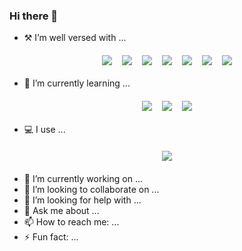 ### Hi there 👋

<!--
**InvisibleTiger/InvisibleTiger** is a ✨ _special_ ✨ repository because its `README.md` (this file) appears on your GitHub profile.

Here are some ideas to get you started:
-->

- ⚒️ I’m well versed with ...
<p align="center">
  <img src="https://img.shields.io/badge/javascript-%23323330.svg?style=for-the-badge&logo=javascript&logoColor=%23F7DF1E" style="vertical-align:top; margin:6px">
  <img src="https://img.shields.io/badge/python-3670A0?style=for-the-badge&logo=python&logoColor=ffdd54" style="vertical-align:top; margin:6px">
  <img src="https://img.shields.io/badge/java-%23ED8B00.svg?style=for-the-badge&logo=java&logoColor=white" style="vertical-align:top; margin:6px">
  <img src="https://img.shields.io/badge/c++-%2300599C.svg?style=for-the-badge&logo=c%2B%2B&logoColor=white" style="vertical-align:top; margin:6px">
  <img src="https://img.shields.io/badge/css3-%231572B6.svg?style=for-the-badge&logo=css3&logoColor=white" style="vertical-align:top; margin:6px">
  <img src="https://img.shields.io/badge/html5-%23E34F26.svg?style=for-the-badge&logo=html5&logoColor=white" style="vertical-align:top; margin:6px">
  <img src="https://img.shields.io/badge/c%23-%23239120.svg?style=for-the-badge&logo=c-sharp&logoColor=white" style="vertical-align:top; margin:6px">
</p>

- 🌱 I’m currently learning ...
<p align="center">
  <img src="https://img.shields.io/badge/kotlin-%237F52FF.svg?style=for-the-badge&logo=kotlin&logoColor=white" style="vertical-align:top; margin:6px">
  <img src="https://img.shields.io/badge/shell_script-%23121011.svg?style=for-the-badge&logo=gnu-bash&logoColor=white" style="vertical-align:top; margin:6px">
  <img src="https://img.shields.io/badge/php-%23777BB4.svg?style=for-the-badge&logo=php&logoColor=white" style="vertical-align:top; margin:6px">
</p>

- 💻 I use ...
<p align="center">
  <img src="https://img.shields.io/badge/Windows-0078D6?style=for-the-badge&logo=windows&logoColor=white" style="vertical-align:top; margin:6px">
</p>

- 🔭 I’m currently working on ...
- 👯 I’m looking to collaborate on ...
- 🤔 I’m looking for help with ...
- 💬 Ask me about ...
- 📫 How to reach me: ...
- ⚡ Fun fact: ...
